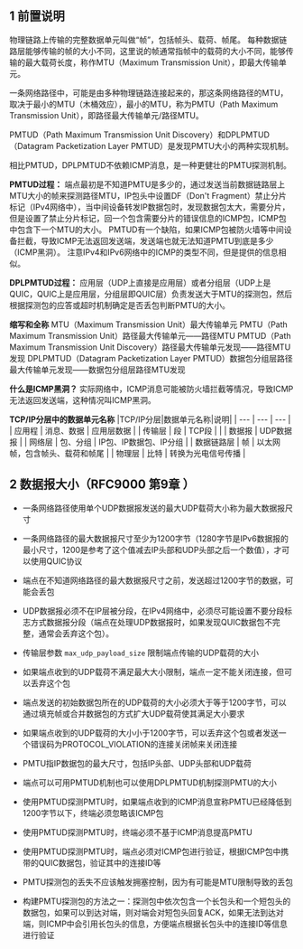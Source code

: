## 1 前置说明
物理链路上传输的完整数据单元叫做“帧”，包括帧头、载荷、帧尾。
每种数据链路层能够传输的帧的大小不同，这里说的帧通常指帧中的载荷的大小不同，能够传输的最大载荷长度，称作MTU（Maximum Transmission Unit），即最大传输单元。

一条网络路径中，可能是由多种物理链路连接起来的，那这条网络路径的MTU，取决于最小的MTU（木桶效应），最小的MTU，称为PMTU（Path Maximum Transmission Unit），即路径最大传输单元/路径MTU。

PMTUD（Path Maximum Transmission Unit Discovery）和DPLPMTUD（Datagram Packetization Layer PMTUD）是发现PMTU大小的两种实现机制。

相比PMTUD，DPLPMTUD不依赖ICMP消息，是一种更健壮的PMTU探测机制。

**PMTUD过程：**
端点最初是不知道PMTU是多少的，通过发送当前数据链路层上MTU大小的帧来探测路径MTU，IP包头中设置DF（Don't Fragment）禁止分片标记（IPv4网络中），当中间设备转发IP数据包时，发现数据包太大，需要分片，但是设置了禁止分片标记，回一个包含需要分片的错误信息的ICMP包，ICMP包中包含下一个MTU的大小。
PMTUD有一个缺陷，如果ICMP包被防火墙等中间设备拦截，导致ICMP无法返回发送端，发送端也就无法知道PMTU到底是多少（ICMP黑洞）。
注意IPv4和IPv6网络中的ICMP的类型不同，但是提供的信息相似。

**DPLPMTUD过程：**
应用层（UDP上直接是应用层）或者分组层（UDP上是QUIC，QUIC上是应用层，分组层即QUIC层）负责发送大于MTU的探测包，然后根据探测包的应答或超时机制确定是否丢包判断PMTU的大小。

**缩写和全称**
MTU（Maximum Transmission Unit）最大传输单元
PMTU（Path Maximum Transmission Unit）路径最大传输单元——路径MTU
PMTUD（Path Maximum Transmission Unit Discovery）路径最大传输单元发现——路径MTU发现
DPLPMTUD（Datagram Packetization Layer PMTUD）数据包分组层路径最大传输单元发现——数据包分组层路径MTU发现

**什么是ICMP黑洞？**
实际网络中，ICMP消息可能被防火墙拦截等情况，导致ICMP无法返回发送端，这种情况叫ICMP黑洞。

**TCP/IP分层中的数据单元名称**
|TCP/IP分层|数据单元名称|说明|
| --- | --- | --- |
| 应用程 | 消息、数据 | 应用层数据 |
| 传输层 | 段 | TCP段 |
| | 数据报 | UDP数据报 |
| 网络层 | 包、分组 | IP包、IP数据包、IP分组 |
| 数据链路层 | 帧 | 以太网帧，包含帧头、载荷和帧尾 |
| 物理层 | 比特 | 转换为光电信号传播 |

## 2 数据报大小（RFC9000 第9章 ）
- 一条网络路径使用单个UDP数据报发送的最大UDP载荷大小称为最大数据报尺寸
- 一条网络路径的最大数据报尺寸至少为1200字节（1280字节是IPv6数据报的最小尺寸，1200是参考了这个值减去IP头部和UDP头部之后一个数值），才可以使用QUIC协议
- 端点在不知道网络路径的最大数据报尺寸之前，发送超过1200字节的数据，可能会丢包
- UDP数据报必须不在IP层被分段，在IPv4网络中，必须尽可能设置不要分段标志方式数据报分段（端点在处理UDP数据报时，如果发现QUIC数据包不完整，通常会丢弃这个包）。
- 传输层参数 `max_udp_payload_size` 限制端点传输的UDP载荷的大小
- 如果端点收到的UDP载荷不满足最大大小限制，端点一定不能关闭连接，但可以丢弃这个包
- 端点发送的初始数据包所在的UDP载荷的大小必须大于等于1200字节，可以通过填充帧或合并数据包的方式扩大UDP载荷使其满足大小要求
- 如果端点收到的UDP载荷的大小小于1200字节，可以丢弃这个包或者发送一个错误码为PROTOCOL_VIOLATION的连接关闭帧来关闭连接
- PMTU指IP数据包的最大尺寸，包括IP头部、UDP头部和UDP载荷

- 端点可以可用PMTUD机制也可以使用DPLPMTUD机制探测PMTU的大小
- 使用PMTUD探测PMTU时，如果端点收到的ICMP消息宣称PMTU已经降低到1200字节以下，终端必须忽略该ICMP包
- 使用PMTUD探测PMTU时，终端必须不基于ICMP消息提高PMTU
- 使用PMTUD探测PMTU时，端点必须对ICMP包进行验证，根据ICMP包中携带的QUIC数据包，验证其中的连接ID等
- PMTU探测包的丢失不应该触发拥塞控制，因为有可能是MTU限制导致的丢包
- 构建PMTU探测包的方法之一：探测包中依次包含一个长包头和一个短包头的数据包，如果可以到达对端，则对端会对短包头回复ACK，如果无法到达对端，则ICMP中会引用长包头的信息，方便端点根据长包头中的连接ID等信息进行验证
